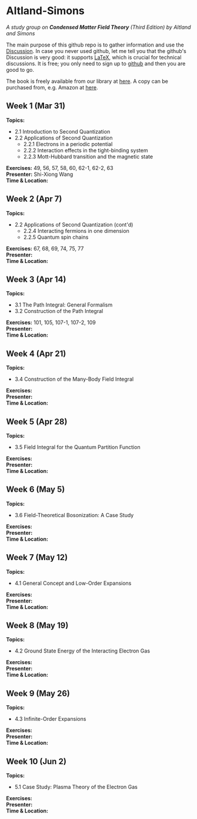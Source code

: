 # Altland-Simons
_A study group on **Condensed Matter Field Theory** (Third Edition) by Altland and Simons_

The main purpose of this github repo is to gather information and use the [Discussion](https://github.com/shwangcmt/Altland-Simons/discussions). In case you never used github, let me tell you that the github's Discussion is very good: it supports [LaTeX](https://docs.github.com/en/get-started/writing-on-github/working-with-advanced-formatting/writing-mathematical-expressions), which is crucial for technical discussions. It is free; you only need to sign up to [github](https://github.com/signup) and then you are good to go. 

The book is freely available from our library at [here](https://search.library.ucr.edu/discovery/fulldisplay?docid=alma9919759025006531&context=L&vid=01CDL_RIV_INST:UCR&lang=en&search_scope=Everything&adaptor=Local%20Search%20Engine&isFrbr=true&tab=Everything&query=any,contains,altland%20simons&sortby=date_d&facet=frbrgroupid,include,9083417688746215883&offset=0). A copy can be purchased from, e.g. Amazon at [here](https://www.amazon.com/Condensed-Matter-Theory-Alexander-Altland/dp/1108494609/). 

## Week 1 (Mar 31)  
**Topics:**
- 2.1 Introduction to Second Quantization  
- 2.2 Applications of Second Quantization  
  - 2.2.1 Electrons in a periodic potential  
  - 2.2.2 Interaction effects in the tight-binding system  
  - 2.2.3 Mott-Hubbard transition and the magnetic state  

**Exercises:** 49, 56, 57, 58, 60, 62-1, 62-2, 63  
**Presenter:** Shi-Xiong Wang  
**Time & Location:** 


## Week 2 (Apr 7)  
**Topics:**  
- 2.2 Applications of Second Quantization (cont'd)  
  - 2.2.4 Interacting fermions in one dimension  
  - 2.2.5 Quantum spin chains  

**Exercises:** 67, 68, 69, 74, 75, 77  
**Presenter:**  
**Time & Location:** 

## Week 3 (Apr 14)  
**Topics:**  
- 3.1 The Path Integral: General Formalism  
- 3.2 Construction of the Path Integral  

**Exercises:** 101, 105, 107-1, 107-2, 109  
**Presenter:**  
**Time & Location:**

## Week 4 (Apr 21)  
**Topics:**  
- 3.4 Construction of the Many-Body Field Integral  

**Exercises:**   
**Presenter:**  
**Time & Location:**

## Week 5 (Apr 28)  
**Topics:**  
- 3.5 Field Integral for the Quantum Partition Function  

**Exercises:**   
**Presenter:**  
**Time & Location:**

## Week 6 (May 5)  
**Topics:**  
- 3.6 Field-Theoretical Bosonization: A Case Study  

**Exercises:**   
**Presenter:**  
**Time & Location:**


## Week 7 (May 12)  
**Topics:**  
- 4.1 General Concept and Low-Order Expansions  

**Exercises:**   
**Presenter:**  
**Time & Location:**

## Week 8 (May 19)  
**Topics:**  
- 4.2 Ground State Energy of the Interacting Electron Gas  

**Exercises:**   
**Presenter:**  
**Time & Location:**

## Week 9 (May 26)  
**Topics:**  
- 4.3 Infinite-Order Expansions  

**Exercises:**   
**Presenter:**  
**Time & Location:**

## Week 10 (Jun 2)  
**Topics:**  
- 5.1 Case Study: Plasma Theory of the Electron Gas  

**Exercises:**   
**Presenter:**  
**Time & Location:**
